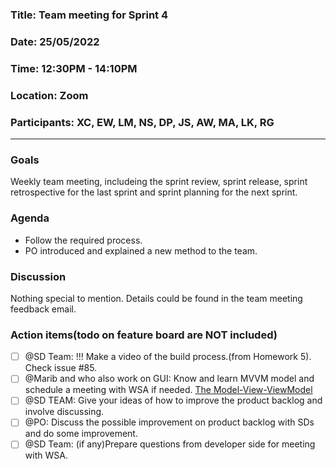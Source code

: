 ### Title: Team meeting for Sprint 4 
### Date: 25/05/2022  
### Time: 12:30PM - 14:10PM  
### Location: Zoom
### Participants: XC, EW, LM, NS, DP, JS, AW, MA, LK, RG

---
### Goals
Weekly team meeting, includeing the sprint review, sprint release, sprint retrospective for the last sprint and sprint planning for the next sprint. 

### Agenda
- Follow the required process.
- PO introduced and explained a new method to the team.

### Discussion
Nothing special to mention. Details could be found in the team meeting feedback email.
### Action items(todo on feature board are NOT included)
- [ ] @SD Team: !!! Make a video of the build process.(from Homework 5). Check issue #85.
- [ ] @Marib and who also work on GUI: Know and learn MVVM model and schedule a meeting with WSA if needed. [The Model-View-ViewModel](https://docs.microsoft.com/en-us/xamarin/xamarin-forms/enterprise-application-patterns/mvvm)
- [ ] @SD TEAM: Give your ideas of how to improve the product backlog and involve discussing. 
- [ ] @PO: Discuss the possible improvement on product backlog with SDs and do some improvement. 
- [ ] @SD Team: (if any)Prepare questions from developer side for meeting with WSA.
